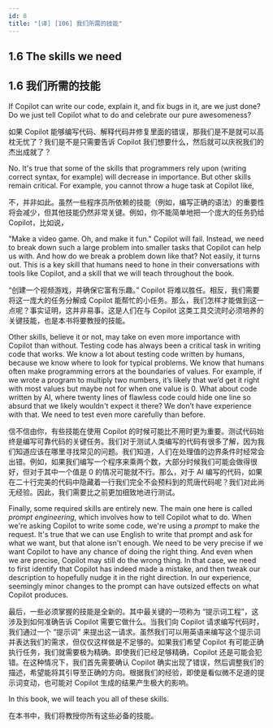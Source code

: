 ```yaml
---
id: 8
title: "[译] [106] 我们所需的技能"
---
```


## 1.6 The skills we need
## 1.6 我们所需的技能

If Copilot can write our code, explain it, and fix bugs in it, are we just done? Do we just tell Copilot what to do and celebrate our pure awesomeness?

如果 Copilot 能够编写代码、解释代码并修复里面的错误，那我们是不是就可以高枕无忧了？我们是不是只需要告诉 Copilot 我们想要什么，然后就可以庆祝我们的杰出成就了？

No. It's true that some of the skills that programmers rely upon (writing correct syntax, for example) will decrease in importance. But other skills remain critical. For example, you cannot throw a huge task at Copilot like,

不，并非如此。虽然一些程序员所依赖的技能（例如，编写正确的语法）的重要性将会减少，但其他技能仍然非常关键。例如，你不能简单地把一个庞大的任务扔给 Copilot，比如说，


"Make a video game. Oh, and make it fun." Copilot will fail. Instead, we need to break down such a large problem into smaller tasks that Copilot can help us with. And how do we break a problem down like that? Not easily, it turns out. This is a key skill that humans need to hone in their conversations with tools like Copilot, and a skill that we will teach throughout the book.

“创建一个视频游戏，并确保它富有乐趣。” Copilot 将难以胜任。相反，我们需要将这一庞大的任务分解成 Copilot 能帮忙的小任务。那么，我们怎样才能做到这一点呢？事实证明，这并非易事。这是人们在与 Copilot 这类工具交流时必须培养的关键技能，也是本书将要教授的技能。


Other skills, believe it or not, may take on even more importance with Copilot than without. Testing code has always been a critical task in writing code that works. We know a lot about testing code written by humans, because we know where to look for typical problems. We know that humans often make programming errors at the boundaries of values. For example, if we wrote a program to multiply two numbers, it’s likely that we’d get it right with most values but maybe not for when one value is 0. What about code written by AI, where twenty lines of flawless code could hide one line so absurd that we likely wouldn't expect it there? We don’t have experience with that. We need to test even more carefully than before.

信不信由你，有些技能在使用 Copilot 的时候可能比不用时更为重要。测试代码始终是编写可靠代码的关键任务。我们对于测试人类编写的代码有很多了解，因为我们知道应该在哪里寻找常见的问题。我们知道，人们在处理值的边界条件时经常会出错。例如，如果我们编写一个程序来乘两个数，大部分时候我们可能会做得很好，但对于其中一个值是 0 的情况可能就不行。那么，对于 AI 编写的代码，如果在二十行完美的代码中隐藏着一行我们完全不会预料到的荒唐代码呢？我们对此尚无经验。因此，我们需要比之前更加细致地进行测试。

Finally, some required skills are entirely new. The main one here is called _prompt engineering_, which involves how to tell Copilot what to do. When we're asking Copilot to write some code, we're using a _prompt_ to make the request. It's true that we can use English to write that prompt and ask for what we want, but that alone isn't enough. We need to be very precise if we want Copilot to have any chance of doing the right thing. And even when we are precise, Copilot may still do the wrong thing. In that case, we need to first identify that Copilot has indeed made a mistake, and then tweak our description to hopefully nudge it in the right direction. In our experience, seemingly minor changes to the prompt can have outsized effects on what Copilot produces.

最后，一些必须掌握的技能是全新的。其中最关键的一项称为 “提示词工程”，这涉及到如何准确告诉 Copilot 需要它做什么。当我们向 Copilot 请求编写代码时，我们通过一个 “提示词” 来提出这一请求。虽然我们可以用英语来编写这个提示词并表达我们的需求，但仅仅这样做是不足够的。如果我们希望 Copilot 有可能正确执行任务，我们就需要极为精确。即使我们已经足够精确，Copilot 还是可能会犯错。在这种情况下，我们首先需要确认 Copilot 确实出现了错误，然后调整我们的描述，希望能将其引导至正确的方向。根据我们的经验，即使是看似微不足道的提示词变动，也可能对 Copilot 生成的结果产生极大的影响。

In this book, we will teach you all of these skills.

在本书中，我们将教授你所有这些必备的技能。
